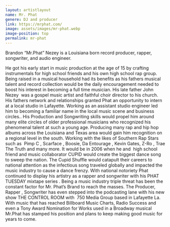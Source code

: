 ```yaml
---
layout: artistlayout
name: Mr. Phat
genere: DJ and producer
link: https://mrphat.com/
image: assets/images/mr-phat.webp
image-position: top
permalink: mr-phat
---
```

Brandon “Mr.Phat” Nezey is a Louisiana born record producer, rapper, songwriter, and audio engineer.

He got his early start in music production at the age of 15 by crafting instrumentals for high school friends and his own high school rap group. Being raised in a musical household had its benefits as his fathers musical talent and record collection would be the daily encouragement needed to boost his interest in becoming a full time musician. His late father John Nezey &nbsp;was a gospel music artist and faithful choir director to his church. His fathers network and relationships granted Phat an opportunity to intern at a local studio in Lafayette. Working as an assistant studio engineer led him to becoming a familiar name in the local music scene and business circles.. His Production and Songwriting skills would propel him around many elite circles of older professional musicians who recognized his phenomenal talent at such a young age. Producing many rap and hip hop albums across the Louisiana and Texas area would gain him recognition on a regional level in the south. Working with the likes of Southern Rap Stars such as &nbsp;Pimp C , Scarface , Boosie, Da Entourage , Kevin Gates, Z-Ro , Trae The Truth and many more. It would be in 2006 when he and &nbsp;high school friend and music collaborator CUPID would create the biggest dance song to sweep the nation. The Cupid Shuffle would catapult their careers to national attention as the infectious song traveled globally and impacted the music industry to cause a dance frenzy. With national notoriety Phat continued to display his artistry as a rapper and songwriter with his PHAT TUESDAY mixtape series . Being a music industry triple threat has been the constant factor for Mr. Phat’s Brand to reach the masses. The Producer, Rapper , Songwriter has even stepped into the podcasting lane with his new show THE CONTROL ROOM with &nbsp;750 Media Group based in Lafayette La. With music that has reached Billboard Music Charts, Radio Success and even a Tony Award Nomination for Works used in a Broadway musical Mr.Phat has stamped his position and plans to keep making good music for years to come.

<div>&nbsp;</div>